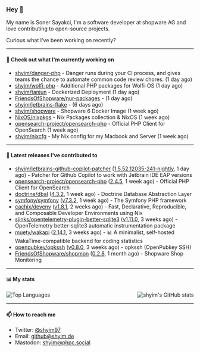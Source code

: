 ### Hey 👋

My name is Soner Sayakci, I'm a software developer at shopware AG and love contributing to open-source projects.

Curious what I've been working on recently?

---

#### 👷 Check out what I'm currently working on

- [shyim/danger-php](https://github.com/shyim/danger-php) - Danger runs during your CI process, and gives teams the chance to automate common code review chores. (1 day ago)
- [shyim/wolfi-php](https://github.com/shyim/wolfi-php) - Additional PHP packages for Wolfi-OS (1 day ago)
- [shyim/tanjun](https://github.com/shyim/tanjun) - Dockerized Deployment (1 day ago)
- [FriendsOfShopware/nur-packages](https://github.com/FriendsOfShopware/nur-packages) -  (1 day ago)
- [shyim/jetbrains-flake](https://github.com/shyim/jetbrains-flake) -  (6 days ago)
- [shyim/shopware](https://github.com/shyim/shopware) - Shopware 6 Docker Image (1 week ago)
- [NixOS/nixpkgs](https://github.com/NixOS/nixpkgs) - Nix Packages collection &amp; NixOS (1 week ago)
- [opensearch-project/opensearch-php](https://github.com/opensearch-project/opensearch-php) - Official PHP Client for OpenSearch (1 week ago)
- [shyim/nixcfg](https://github.com/shyim/nixcfg) - My Nix config for my Macbook and Server (1 week ago)

---

#### 🔭 Latest releases I've contributed to

- [shyim/jetbrains-github-copilot-patcher](https://github.com/shyim/jetbrains-github-copilot-patcher) ([1.5.52.12035-241-nightly](https://github.com/shyim/jetbrains-github-copilot-patcher/releases/tag/1.5.52.12035-241-nightly), 1 day ago) - Patcher for Github Copilot to work with Jetbrain IDE EAP versions
- [opensearch-project/opensearch-php](https://github.com/opensearch-project/opensearch-php) ([2.4.5](https://github.com/opensearch-project/opensearch-php/releases/tag/2.4.5), 1 week ago) - Official PHP Client for OpenSearch
- [doctrine/dbal](https://github.com/doctrine/dbal) ([4.3.2](https://github.com/doctrine/dbal/releases/tag/4.3.2), 1 week ago) - Doctrine Database Abstraction Layer
- [symfony/symfony](https://github.com/symfony/symfony) ([v7.3.2](https://github.com/symfony/symfony/releases/tag/v7.3.2), 1 week ago) - The Symfony PHP framework
- [cachix/devenv](https://github.com/cachix/devenv) ([v1.8.1](https://github.com/cachix/devenv/releases/tag/v1.8.1), 2 weeks ago) - Fast, Declarative, Reproducible, and Composable Developer Environments using Nix
- [sjinks/opentelemetry-plugin-better-sqlite3](https://github.com/sjinks/opentelemetry-plugin-better-sqlite3) ([v1.11.0](https://github.com/sjinks/opentelemetry-plugin-better-sqlite3/releases/tag/v1.11.0), 3 weeks ago) - OpenTelemetry better-sqlite3 automatic instrumentation package
- [muety/wakapi](https://github.com/muety/wakapi) ([2.14.1](https://github.com/muety/wakapi/releases/tag/2.14.1), 3 weeks ago) - 📊 A minimalist, self-hosted WakaTime-compatible backend for coding statistics
- [openpubkey/opkssh](https://github.com/openpubkey/opkssh) ([v0.8.0](https://github.com/openpubkey/opkssh/releases/tag/v0.8.0), 3 weeks ago) - opkssh (OpenPubkey SSH)
- [FriendsOfShopware/shopmon](https://github.com/FriendsOfShopware/shopmon) ([0.2.8](https://github.com/FriendsOfShopware/shopmon/releases/tag/0.2.8), 1 month ago) - Shopware Shop Monitoring

---

#### 📊 My stats

<img align="right" alt="shyim's GitHub stats" src="https://github-readme-stats.vercel.app/api?username=shyim&count_private=1&show_icons=true&" />

![Top Languages](https://github-readme-stats.vercel.app/api/top-langs/?username=shyim)

---

#### 📫 How to reach me

- Twitter: [@shyim97](https://twitter.com/shyim97)
- Email: [github@shyim.de](mailto://github@shyim.de)
- Mastodon: <a rel="me" href="https://phpc.social/@shyim">shyim@phpc.social</a>
